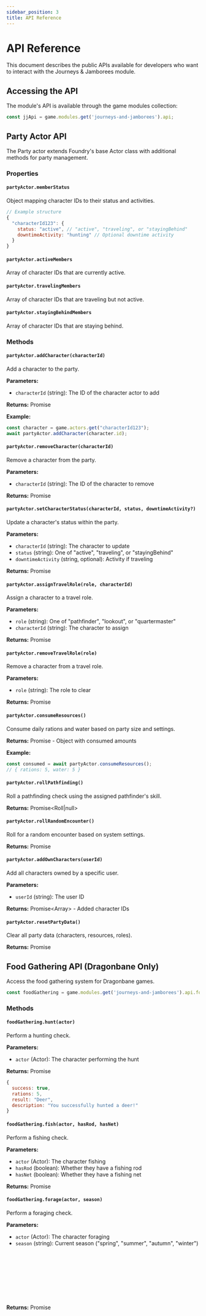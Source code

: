 ```yaml
---
sidebar_position: 3
title: API Reference
---
```


# API Reference

This document describes the public APIs available for developers who want to interact with the Journeys & Jamborees module.

## Accessing the API

The module's API is available through the game modules collection:

```javascript
const jjApi = game.modules.get('journeys-and-jamborees').api;
```

## Party Actor API

The Party actor extends Foundry's base Actor class with additional methods for party management.

### Properties

#### `partyActor.memberStatus`
Object mapping character IDs to their status and activities.

```javascript
// Example structure
{
  "characterId123": {
    status: "active", // "active", "traveling", or "stayingBehind"
    downtimeActivity: "hunting" // Optional downtime activity
  }
}
```

#### `partyActor.activeMembers`
Array of character IDs that are currently active.

#### `partyActor.travelingMembers`
Array of character IDs that are traveling but not active.

#### `partyActor.stayingBehindMembers`
Array of character IDs that are staying behind.

### Methods

#### `partyActor.addCharacter(characterId)`
Add a character to the party.

**Parameters:**
- `characterId` (string): The ID of the character actor to add

**Returns:** Promise<Actor>

**Example:**
```javascript
const character = game.actors.get("characterId123");
await partyActor.addCharacter(character.id);
```

#### `partyActor.removeCharacter(characterId)`
Remove a character from the party.

**Parameters:**
- `characterId` (string): The ID of the character to remove

**Returns:** Promise<Actor>

#### `partyActor.setCharacterStatus(characterId, status, downtimeActivity?)`
Update a character's status within the party.

**Parameters:**
- `characterId` (string): The character to update
- `status` (string): One of "active", "traveling", or "stayingBehind"
- `downtimeActivity` (string, optional): Activity if traveling

**Returns:** Promise<Actor>

#### `partyActor.assignTravelRole(role, characterId)`
Assign a character to a travel role.

**Parameters:**
- `role` (string): One of "pathfinder", "lookout", or "quartermaster"
- `characterId` (string): The character to assign

**Returns:** Promise<Actor>

#### `partyActor.removeTravelRole(role)`
Remove a character from a travel role.

**Parameters:**
- `role` (string): The role to clear

**Returns:** Promise<Actor>

#### `partyActor.consumeResources()`
Consume daily rations and water based on party size and settings.

**Returns:** Promise<Object> - Object with consumed amounts

**Example:**
```javascript
const consumed = await partyActor.consumeResources();
// { rations: 5, water: 5 }
```

#### `partyActor.rollPathfinding()`
Roll a pathfinding check using the assigned pathfinder's skill.

**Returns:** Promise<Roll|null>

#### `partyActor.rollRandomEncounter()`
Roll for a random encounter based on system settings.

**Returns:** Promise<Roll>

#### `partyActor.addOwnCharacters(userId)`
Add all characters owned by a specific user.

**Parameters:**
- `userId` (string): The user ID

**Returns:** Promise<Array<string>> - Added character IDs

#### `partyActor.resetPartyData()`
Clear all party data (characters, resources, roles).

**Returns:** Promise<Actor>

## Food Gathering API (Dragonbane Only)

Access the food gathering system for Dragonbane games.

```javascript
const foodGathering = game.modules.get('journeys-and-jamborees').api.foodGathering;
```

### Methods

#### `foodGathering.hunt(actor)`
Perform a hunting check.

**Parameters:**
- `actor` (Actor): The character performing the hunt

**Returns:** Promise<Object>
```javascript
{
  success: true,
  rations: 5,
  result: "Deer",
  description: "You successfully hunted a deer!"
}
```

#### `foodGathering.fish(actor, hasRod, hasNet)`
Perform a fishing check.

**Parameters:**
- `actor` (Actor): The character fishing
- `hasRod` (boolean): Whether they have a fishing rod
- `hasNet` (boolean): Whether they have a fishing net

**Returns:** Promise<Object>

#### `foodGathering.forage(actor, season)`
Perform a foraging check.

**Parameters:**
- `actor` (Actor): The character foraging
- `season` (string): Current season ("spring", "summer", "autumn", "winter")

**Returns:** Promise<Object>

## Dragonbane Roll API

Simplified API for rolling Dragonbane skills programmatically.

```javascript
const rollApi = game.modules.get('journeys-and-jamborees').api.dragonbaneRoll;
```

### Methods

#### `rollApi.rollSkill(actor, skillName, options?)`
Roll a skill check for a Dragonbane character.

**Parameters:**
- `actor` (Actor): The character making the roll
- `skillName` (string): Name of the skill
- `options` (Object, optional):
  - `modifier` (number): Bonus/penalty to the roll
  - `push` (boolean): Whether this is a pushed roll
  - `skipDialog` (boolean): Skip the roll dialog

**Returns:** Promise<Roll>

**Example:**
```javascript
const roll = await rollApi.rollSkill(actor, "BUSHCRAFT", {
  modifier: 2,
  skipDialog: true
});
```

## Events

The module dispatches several custom events through Foundry's hooks system.

### `jj.partyMemberAdded`
Fired when a character is added to a party.

**Parameters:**
- `party` (Actor): The party actor
- `characterId` (string): The added character's ID

### `jj.partyMemberRemoved`
Fired when a character is removed from a party.

**Parameters:**
- `party` (Actor): The party actor
- `characterId` (string): The removed character's ID

### `jj.partyStatusChanged`
Fired when a character's status changes.

**Parameters:**
- `party` (Actor): The party actor
- `characterId` (string): The character whose status changed
- `newStatus` (string): The new status
- `oldStatus` (string): The previous status

### `jj.resourcesConsumed`
Fired when party resources are consumed.

**Parameters:**
- `party` (Actor): The party actor
- `consumed` (Object): Object with rations and water consumed

## System Configuration API

Access system-specific configuration.

```javascript
const config = game.modules.get('journeys-and-jamborees').api.systemConfig;
```

### Methods

#### `config.getSystemConfig(systemId)`
Get configuration for a specific system.

**Parameters:**
- `systemId` (string): The system ID (e.g., "dnd5e")

**Returns:** Object with system configuration

#### `config.getCurrentSystemConfig()`
Get configuration for the currently active system.

**Returns:** Object with system configuration

## Example Usage

### Creating a Party and Adding Members

```javascript
// Create a new party
const partyData = {
  name: "The Brave Adventurers",
  type: "journeys-and-jamborees.party"
};
const party = await Actor.create(partyData);

// Add all player characters
const players = game.users.filter(u => !u.isGM);
for (const player of players) {
  const characterIds = await party.addOwnCharacters(player.id);
  console.log(`Added ${characterIds.length} characters for ${player.name}`);
}

// Assign travel roles
const pathfinder = game.actors.getName("Aragorn");
await party.assignTravelRole("pathfinder", pathfinder.id);
```

### Handling Daily Travel

```javascript
// Morning routine
async function morningRoutine(party) {
  // Roll for weather
  const weather = await party.rollWeather();
  
  // Pathfinding check
  const pathfindingRoll = await party.rollPathfinding();
  
  // Check for encounters
  const encounterRoll = await party.rollRandomEncounter();
  
  // Update distance traveled
  const currentDistance = party.system.journey.distanceTraveled;
  const dailyMovement = party.system.movement.daily;
  await party.update({
    "system.journey.distanceTraveled": currentDistance + dailyMovement
  });
}

// Evening routine
async function eveningRoutine(party) {
  // Make camp
  await party.update({ "system.travelStatus": "camping" });
  
  // Consume resources
  const consumed = await party.consumeResources();
  
  // Food gathering (Dragonbane only)
  if (game.system.id === "dragonbane") {
    const foodApi = game.modules.get('journeys-and-jamborees').api.foodGathering;
    
    for (const characterId of party.travelingMembers) {
      const character = game.actors.get(characterId);
      const activity = party.system.memberStatus[characterId].downtimeActivity;
      
      if (activity === "hunting") {
        const result = await foodApi.hunt(character);
        if (result.success) {
          await party.update({
            "system.resources.rations": party.system.resources.rations + result.rations
          });
        }
      }
    }
  }
}
```

### Listening to Party Events

```javascript
// Monitor party changes
Hooks.on("jj.partyMemberAdded", (party, characterId) => {
  const character = game.actors.get(characterId);
  ui.notifications.info(`${character.name} joined ${party.name}!`);
});

Hooks.on("jj.resourcesConsumed", (party, consumed) => {
  if (party.system.resources.rations < party.activeMembers.length) {
    ui.notifications.warn(`${party.name} is running low on food!`);
  }
});
```

## Best Practices

1. **Always check if the API exists** before using it:
   ```javascript
   const module = game.modules.get('journeys-and-jamborees');
   if (module?.api) {
     // Use the API
   }
   ```

2. **Handle system-specific features** gracefully:
   ```javascript
   if (game.system.id === "dragonbane" && module.api.foodGathering) {
     // Use food gathering
   }
   ```

3. **Use async/await** for all API methods as they return promises

4. **Listen to hooks** instead of polling for changes

5. **Respect permissions** - the API enforces the same permission rules as the UI